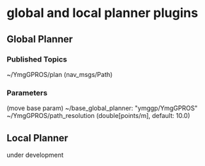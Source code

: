 global and local planner plugins
======================================



## Global Planner

### Published Topics
~/YmgGPROS/plan (nav_msgs/Path)  

### Parameters
(move base param) ~/base_global_planner: "ymggp/YmgGPROS"  
~/YmgGPROS/path_resolution (double[points/m], default: 10.0)  



## Local Planner
under development  

